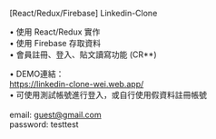[React/Redux/Firebase] Linkedin-Clone

• 使用 React/Redux 實作<br/>
• 使用 Firebase 存取資料<br/>
• 會員註冊、登入、貼文讀寫功能 (CR**)<br/>

• DEMO連結：<br/>
https://linkedin-clone-wei.web.app/<br/>
• 可使用測試帳號進行登入，或自行使用假資料註冊帳號<br/><br/>
email: guest@gmail.com<br/>
password: testtest<br/>
